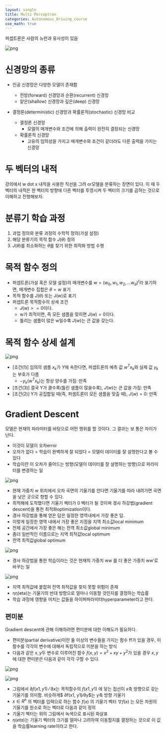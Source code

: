 ```yaml
---
layout: single
title: Multi Perceptron
categories: Autonomous_Driving_course
use_math: true
---
```


퍼셉트론은 사람의 뉴런과 유사성이 있음

![png](../../../images/Autonomous_Driving/Week11/26.png)
<br>

# 신경망의 종류
* 인공 신경망은 다양한 모델이 존재함
    * 전방(forward) 신경망과 순환(recurrent) 신경망
    * 얕은(shallow) 신경망과 깊은(deep) 신경망

* 결정론(deterministic) 신경망과 확률론적(stochastic) 신경망 비교
    * 결정론 신경망
        - 모델의 매개변수와 조건에 의해 출력이 완전히 결정되는 신경망
    * 확률론적 신경망
        - 고유의 임의성을 가지고 매개변수와 조건이 같더라도 다른 출력을 가지는 신경망

# 두 벡터의 내적
강의에서 w dot x 내적을 사용한 직선을 그려 or모델을 분류하는 장면이 있다. 이 때 두 벡터의 내적은 한 벡터의 방향에 다른 벡터를 투영시켜 두 벡터의 크기를 곱하는 것으로 이해하고 진행해보자.

# 분류기 학습 과정
1. 과업 정의와 분류 과정의 수학적 정의(가설 설정)
2. 해당 분류기의 목적 함수 $J(\theta)$ 정의
3. $J(\theta)$를 최소화하는 $\theta$를 찾기 위한 최적화 방법 수행

# 목적 함수 정의
* 퍼셉트론(가설 혹은 모델 설정)의 매개변수를 $w = (w_0, w_1, w_2, ... w_d)^t$라 표기하면, 매개변수 집합은 $\theta = {w}$ 표기
* 목적 함수를 $J(\theta)$ 또는 J(w)로 표기
* 퍼셉트론 목적함수의 상세 조건
    * $J(w) >= 0$이다.
    * w가 최적이면, 즉 모든 샘플을 맞히면 $J(w) = 0$이다.
    * 틀리는 샘플이 많은 w일수록 $J(w)$는 큰 값을 갖는다.

# 목적 함수 상세 설계
![png](../../../images/Autonomous_Driving/Week11/27.png)
<br>

* [조건(1)] 임의의 샘플 $x_k$가 $Y$에 속한다면, 퍼셉트론의 예측 값 $w^Tx_k$와 실제 값 $y_k$는 부호가 다름
    * $-y_k(w^Tx_k)$는 항상 양수를 가짐: 만족
* [조건(3)] 결국 Y가 클수록(틀린 샘플이 많을수록), $J(w)$는 큰 값을 가짐: 만족
* [조건(2)] Y가 공집합일 때(즉, 퍼셈트론이 모든 샘플을 맞출 때), $J(w) = 0$: 만족

# Gradient Descent
모델은 현재의 파라미터를 바탕으로 어떤 행위를 할 것이다. 그 결과는 보
통은 차이가 난다.
* 이것이 모델이 오차error
* 오차가 없다 = 학습이 완벽하게 잘 되었다 = 모델이 데이터를 잘 설명한다고 볼 수 있다
* 학습이란 이 오차가 줄어드는 방향(모델이 데이터를 잘 설명하는 방향)으로 파라미터를 변경하는 일

![png](../../../images/Autonomous_Driving/Week11/28.png)
<br>

* 현재 가중치 w 위치에서 오차 곡면의 기울기를 안다면 기울기를 따라 내려가면 곡면을 낮은 곳으로 향할 수 있다.
* 최적해에 도착했다면 기울기 벡터가 0 벡터가 될 것이며 경사 하강법(gradient descent)을 통한 최적화optimization이다.
* 경사 하강법을 통해 얻은 답은 일정한 영역내에서 가장 좋은 답.
* 이렇게 일정한 영역 내에서 가장 좋은 지점을 지역 최소값local minimum
* 전체 공간에서 가장 좋은 해는 전역 최소값global minimum
* 좀더 일반적인 이름으로는 지역 최적값local optimum
* 전역 최적값global optimum

![png](../../../images/Autonomous_Driving/Week11/29.png)
<br>

* 경사 하강법을 통한 학습이라는 것은 현재의 가중치 ww 를 더 좋은 가중치 ww′로 바꾸는 일


![png](../../../images/Autonomous_Driving/Week11/30.png)
<br>

* 지역 최적값에 붙잡혀 전역 최적값을 찾지 못할 위험이 존재
* ηη(eta)는 기울기의 반대 방향으로 얼마나 이동할 것인지를 결정하는 학습률
* 학습 과정에 영향을 미치는 값들을 하이퍼파라미터hyperparameter라고 한다.

## 편미분
Gradient descent에 관해 이해하려면 편미분에 대한 이해도가 필요하다.

* 편미분(partial derivative)이란 둘 이상의 변수들을 가지는 함수 ff가 있을 경우, 이 함수를 각각의 변수에 대해서 독립적으로 미분을 하는 방식
* 다음과 같은 $x , y$두 변수로 이루어진 함수 $f(x, y) = x^2 + xy + y^2$가 있을 경우 $x, y$에 대한 편미분은 다음과 같이 각각 구할 수 있다.

![png](../../../images/Autonomous_Driving/Week11/31.png)
<br>

![png](../../../images/Autonomous_Driving/Week11/32.png)
<br>

* 그림에서 $∂f(x1, y1)⁄∂x$는 목적함수의 $f(x1, y1)$ 에 닿는 접선이 x축 방향으로 갖는 기울기를 의미함. 비슷하게$ ∂f(x1, y1)⁄∂y$는 y축 방향 기울기
* $x ∈ R^n$ 의 벡터를 입력으로 하는 함수 $f(x)$ 의 기울기 벡터 $∇f(x)$ 는 모든 차원의 기울기를 원소로 하는 벡터로 다음과 같이 정의
* 기울기 벡터는 위의 그림에서 녹색으로 표시된 화살표
* $η(eta)$는 기울기 벡터의 크기를 얼마나 고려하여 이동할지를 결정하는 것으로 이 값을 학습률learning rate이라고 한다.